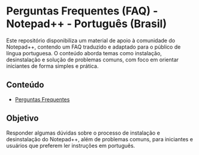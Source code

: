 # Perguntas Frequentes (FAQ) - Notepad++ - Português (Brasil)
Este repositório disponibiliza um material de apoio à comunidade do Notepad++, contendo um FAQ traduzido e adaptado para o público de língua portuguesa. O conteúdo aborda temas como instalação, desinstalação e solução de problemas comuns, com foco em orientar iniciantes de forma simples e prática.

## Conteúdo

- [Perguntas Frequentes](perguntas-frequentes.pdf)

## Objetivo

Responder algumas dúvidas sobre o processo de instalação e desinstalação do Notepad++, além de problemas comuns, para iniciantes e usuários que preferem ler instruções em português.
